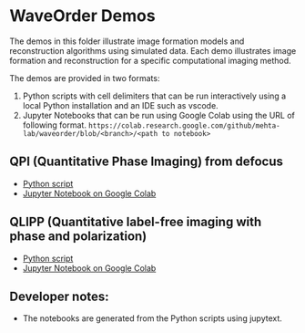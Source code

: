# WaveOrder Demos

The demos in this folder illustrate image formation models and reconstruction algorithms using simulated data. Each demo illustrates image formation and reconstruction for a specific computational imaging method.

The demos are provided in two formats:

1. Python scripts with cell delimiters that can be run interactively using a local Python installation and an IDE such as vscode.
2. Jupyter Notebooks that can be run using Google Colab using the URL of following format.
`https://colab.research.google.com/github/mehta-lab/waveorder/blob/<branch>/<path to notebook>`


## QPI (Quantitative Phase Imaging) from defocus
- [Python script](./QPI_defocus/QPI_defocus_simulation.py)
- [Jupyter Notebook on Google Colab](https://colab.research.google.com/github/mehta-lab/waveorder/blob/demos-aqlm/docs/examples/demos/QPI_defocus/QPI_defocus_simulation.ipynb)

## QLIPP (Quantitative label-free imaging with phase and polarization)
- [Python script](./QLIPP/QLIPP_simulation.py)
- [Jupyter Notebook on Google Colab](https://colab.research.google.com/github/mehta-lab/waveorder/blob/demos-aqlm/docs/examples/demos/QLIPP/QLIPP_simulation.ipynb)


## Developer notes:
- The notebooks are generated from the Python scripts using jupytext.
